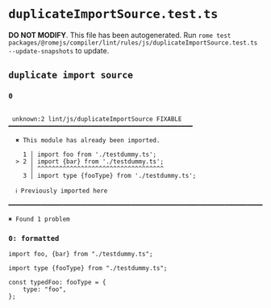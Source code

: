 # `duplicateImportSource.test.ts`

**DO NOT MODIFY**. This file has been autogenerated. Run `rome test packages/@romejs/compiler/lint/rules/js/duplicateImportSource.test.ts --update-snapshots` to update.

## `duplicate import source`

### `0`

```

 unknown:2 lint/js/duplicateImportSource FIXABLE ━━━━━━━━━━━━━━━━━━━━━━━━━━━━━━━━━━━━━━━━━━━━━━━━━━━

  ✖ This module has already been imported.

    1 │ import foo from './testdummy.ts';
  > 2 │ import {bar} from './testdummy.ts';
      │ ^^^^^^^^^^^^^^^^^^^^^^^^^^^^^^^^^^^
    3 │ import type {fooType} from './testdummy.ts';

  ℹ Previously imported here

━━━━━━━━━━━━━━━━━━━━━━━━━━━━━━━━━━━━━━━━━━━━━━━━━━━━━━━━━━━━━━━━━━━━━━━━━━━━━━━━━━━━━━━━━━━━━━━━━━━━

✖ Found 1 problem

```

### `0: formatted`

```
import foo, {bar} from "./testdummy.ts";

import type {fooType} from "./testdummy.ts";

const typedFoo: fooType = {
	type: "foo",
};

```
